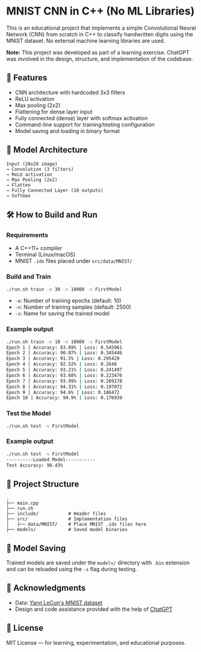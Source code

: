 # MNIST CNN in C++ (No ML Libraries)

This is an educational project that implements a simple Convolutional Neural Network (CNN) from scratch in C++ to classify handwritten digits using the MNIST dataset. No external machine learning libraries are used.

**Note:** This project was developed as part of a learning exercise. ChatGPT was involved in the design, structure, and implementation of the codebase.

## 🚀 Features

* CNN architecture with hardcoded 3x3 filters
* ReLU activation
* Max pooling (2x2)
* Flattening for dense layer input
* Fully connected (dense) layer with softmax activation
* Command-line support for training/testing configuration
* Model saving and loading in binary format

## 🧠 Model Architecture

```
Input (28x28 image)
→ Convolution (3 filters)
→ ReLU activation
→ Max Pooling (2x2)
→ Flatten
→ Fully Connected Layer (10 outputs)
→ Softmax
```

## 🛠 How to Build and Run

### Requirements

* A C++11+ compiler
* Terminal (Linux/macOS)
* MNIST `.idx` files placed under `src/data/MNIST/`

### Build and Train
```bash
./run.sh train -e 30 -n 10000 -s FirstModel
```

* `-e`: Number of training epochs (default: 10)
* `-n`: Number of training samples (default: 2500)
* `-s`: Name for saving the trained model

### Example output
```bash
./run.sh train -e 10 -n 10000 -s FirstModel
Epoch 1 | Accuracy: 83.89% | Loss: 0.545961
Epoch 2 | Accuracy: 90.07% | Loss: 0.345446
Epoch 3 | Accuracy: 91.5% | Loss: 0.295429
Epoch 4 | Accuracy: 92.52% | Loss: 0.2648
Epoch 5 | Accuracy: 93.21% | Loss: 0.241497
Epoch 6 | Accuracy: 93.68% | Loss: 0.223476
Epoch 7 | Accuracy: 93.99% | Loss: 0.209178
Epoch 8 | Accuracy: 94.31% | Loss: 0.197072
Epoch 9 | Accuracy: 94.6% | Loss: 0.186472
Epoch 10 | Accuracy: 94.9% | Loss: 0.176939
```

### Test the Model
```bash
./run.sh test -s FirstModel
```

### Example output
```bash
./run.sh test -s FirstModel
----------Loaded Model-----------
Test Accuracy: 90.43%
```

## 📁 Project Structure

```
.
├── main.cpp
├── run.sh
├── include/           # Header files
├── src/               # Implementation files
│   ├── data/MNIST/    # Place MNIST .idx files here
├── models/            # Saved model binaries
```

## 💾 Model Saving

Trained models are saved under the `models/` directory with `.bin` extension and can be reloaded using the `-s` flag during testing.

## 🙏 Acknowledgments

* Data: [Yann LeCun's MNIST dataset](http://yann.lecun.com/exdb/mnist/)
* Design and code assistance provided with the help of [ChatGPT](https://openai.com/chatgpt)

## 📜 License

MIT License — for learning, experimentation, and educational purposes.
